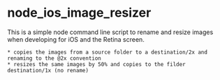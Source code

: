 node_ios_image_resizer
========

This is a simple node command line script to rename and resize images when developing for iOS and the Retina screen. 

	* copies the images from a source folder to a destination/2x and renaming to the @2x convention
	* resizes the same images by 50% and copies to the filder destination/1x (no rename)


